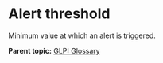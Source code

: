 Alert threshold
===============

Minimum value at which an alert is triggered.

**Parent topic:** [GLPI Glossary](../../glpi/glossary.html)
